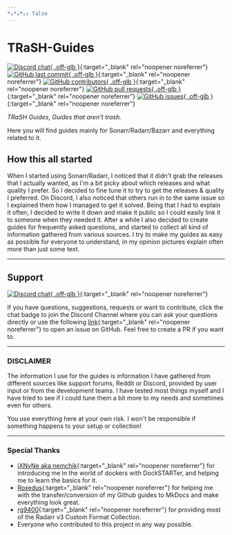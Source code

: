 ```yaml
---
ᴴₒᴴₒᴴₒ: false
---
```


# TRaSH-Guides

[![Discord chat](https://img.shields.io/discord/492590071455940612?style=flat-square&color=4051B5&logo=discord){ .off-glb }](https://trash-guides.info/discord){:target="_blank" rel="noopener noreferrer"}
[![GitHub last commit](https://img.shields.io/github/last-commit/TRaSH-Guides/Guides?color=4051B5&label=Last%20Update&style=flat-square){ .off-glb }](https://github.com/TRaSH-Guides/Guides/commits/master){:target="_blank" rel="noopener noreferrer"}
[![GitHub contributors](https://img.shields.io/github/contributors/TRaSH-Guides/Guides?color=4051B5&style=flat-square){ .off-glb }](https://github.com/TRaSH-Guides/Guides/graphs/contributors){:target="_blank" rel="noopener noreferrer"}
[![GitHub pull requests](https://img.shields.io/github/issues-pr/TRaSH-Guides/Guides?color=4051B5&style=flat-square){ .off-glb }](https://github.com/TRaSH-Guides/Guides/pulls){:target="_blank" rel="noopener noreferrer"}
[![GitHub issues](https://img.shields.io/github/issues/TRaSH-Guides/Guides?color=4051B5&style=flat-square){ .off-glb }](https://github.com/TRaSH-Guides/Guides/issues){:target="_blank" rel="noopener noreferrer"}

*TRaSH Guides, Guides that aren't trash.*

Here you will find guides mainly for Sonarr/Radarr/Bazarr and everything related to it.

## How this all started

When I started using Sonarr/Radarr, I noticed that it didn't grab the releases that I actually wanted, as I'm a bit picky about which releases and what quality I prefer.
So I decided to fine tune it to try to get the releases & quality I preferred. On Discord, I also noticed that others run in to the same issue so I explained them how I managed to get it solved. Being that I had to explain it often, I decided to write it down and make it public so I could easily link it to someone when they needed it.
After a while I also decided to create guides for frequently asked questions, and started to collect all kind of information gathered from various sources.
I try to make my guides as easy as possible for everyone to understand, in my opinion pictures explain often more than just some text.

---

## Support

[![Discord chat](https://img.shields.io/discord/492590071455940612?style=for-the-badge&color=4051B5&logo=discord){ .off-glb }](https://trash-guides.info/discord){:target="_blank" rel="noopener noreferrer"}

If you have questions, suggestions, requests or want to contribute, click the chat badge to join the Discord Channel where you can ask your questions directly or use the following [link](https://github.com/TRaSH-Guides/Guides/issues){:target="_blank" rel="noopener noreferrer"} to open an issue on GitHub.
Feel free to create a PR if you want to.

---

### DISCLAIMER

The information I use for the guides is information I have gathered from different sources like support forums, Reddit or Discord, provided by user input or from the development teams.
I have tested most things myself and I have tried to see if I could tune them a bit more to my needs and sometimes even for others.

You use everything here at your own risk. I won't be responsible if something happens to your setup or collection!

---

### Special Thanks

- [iXNyNe aka nemchik](https://github.com/nemchik){:target="_blank" rel="noopener noreferrer"} for introducing me in the world of dockers with DockSTARTer, and helping me to learn the basics for it.
- [Roxedus](https://github.com/Roxedus){:target="_blank" rel="noopener noreferrer"} for helping me with the transfer/conversion of my Github guides to MkDocs and make everything look great.
- [rg9400](https://github.com/rg9400){:target="_blank" rel="noopener noreferrer"} for providing most of the Radarr v3 Custom Format Collection.
- Everyone who contributed to this project in any way possible.
